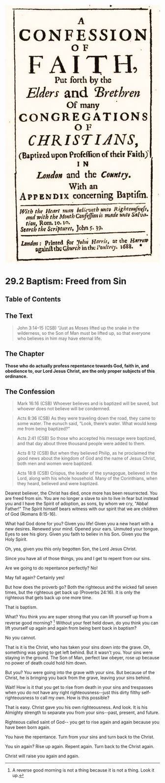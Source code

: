 <img class="intro-right" src="../images/art-1689.png">

# 29.2 Baptism: Freed from Sin

## Table of Contents

<!-- toc -->

## The Text

>John 3:14–15 (CSB) “Just as Moses lifted up the snake in the wilderness, so the Son of Man must be lifted up, so that everyone who believes in him may have eternal life.

## The Chapter

**Those who do actually profess repentance towards God, faith in, and obedience to, our Lord Jesus Christ, are the only proper subjects of this ordinance.**


## The Confession

>Mark 16:16 (CSB) Whoever believes and is baptized will be saved, but whoever does not believe will be condemned.

>Acts 8:36 (CSB) As they were traveling down the road, they came to some water. The eunuch said, “Look, there’s water. What would keep me from being baptized?”

>Acts 2:41 (CSB) So those who accepted his message were baptized, and that day about three thousand people were added to them.

>Acts 8:12 (CSB) But when they believed Philip, as he proclaimed the good news about the kingdom of God and the name of Jesus Christ, both men and women were baptized.

>Acts 18:8 (CSB) Crispus, the leader of the synagogue, believed in the Lord, along with his whole household. Many of the Corinthians, when they heard, believed and were baptized.

Dearest believer, the Christ has died, once more has been resurrected. You are freed from sin. You are no longer a slave to sin to live in fear but instead you and I have the Spirit of adoption, as sons, by whom we cry, "Abba! Father!" The Spirit himself bears witness with our spirit that we are children of God (Romans 8:15-16).

What had God done for you? Given you life! Given you a new heart with a new desires. Renewed your mind. Opened your ears. Unmuted your tongue. Eyes to see his glory. Given you faith to believ in his Son. Given you the Holy Spirit. 

Oh, yea, given you this only begotten Son, the Lord Jesus Christ.

Since you have all of those things, you and I get to repent from our sins.

Are we going to do repentance perfectly? No!

May fall again? Certainly yes!

But how does the proverb go? Both the righteous and the wicked fall seven times, but the righteous get back up (Proverbs 24:16). It is only the righteous that gets back up one more time.

That is baptism.

What? You think you are super strong that you can lift yourself up from a reverse good morning? [^1] Without your feet held down, do you think you can lift yourself up again and again from being bent back in baptism?

No you cannot.

That is it is the Christ, who has taken your sins down into the grave. Oh, something was going to get left behind. But it wasn't you. Your sins were staying in the ground. The Son of Man, perfect law obeyer, rose up because no power of death could hold him down.

But you? You were going into the grave with your sins. But because of the Christ, he is bringing you back from the grave, leaving your sins behind.

Wait! How is it that you get to rise from death in your sins and trespasses when you do not have any right righteousness--just this dirty filthy self-righteousness to call my own. How is this possible?

That is easy. Christ gave you his own righteousness. And look. It is his Almighty strength to separate you from your sins--past, present, and future.

Righteous called saint of God-- you get to rise again and again because you have been born again.

You have the repentance. Turn from your sins and turn back to the Christ.

You sin again? Rise up again. Repent again. Turn back to the Christ again.

Christ will raise you again and again.

[^1]: A reverse good morning is not a thing because it is not a thing. Look it up.